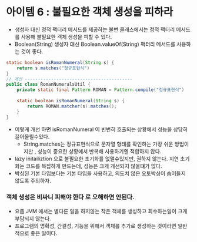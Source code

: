 # 아이템 6 : 불필요한 객체 생성을 피하라

- 생성자 대신 정적 팩터리 메서드를 제공하는 불변 클래스에서는 정적 팩터리 메서드를 사용해 불필요한 객체 생성을 피할 수 있다.
- Boolean(String) 생성자 대신 Boolean.valueOf(String) 팩터리 메서드를 사용하는 것이 좋다.

```java
static boolean isRomanNumeral(String s) {
	return s.matches("정규표현식")
}
// 개선 -----------------------------------------
public class RomanNumeralsUtil {
	private static final Pattern ROMAN = Pattern.compile("정규표현식")
	
	static boolean isRomanNumeral(String s) {
		return ROMAN.matcher(s).matches();
	}
}

```

- 이렇게 개선 하면 isRomanNumeral 이 빈번히 호출되는 상황에서 성능을 상당히 끌어올릴수있다.
    - String.matches는 정규표현식으로 문자열 형태를 확인하는 가장 쉬운 방법이지만 , 성능이 중요한 상황에서 반복해 사용하기엔 적합하지 않다.
- lazy initailiztion 으로 불필요한 초기화를 없앨수있지만, 권하지 않는다. 지연 초기화는 코드를 복잡하게 만드는데, 성능은 크게 개선되지 않을떄가 많다.
- 박싱된 기본 타입보다는 기본 타입을 사용하고, 의도치 않은 오토박싱이 숨어들지 않도록 주의하자.

### 객체 생성은 비싸니 피해야 한다 로 오해하면 안된다.

- 요즘 JVM 에서는 별다른 일을 하지않는 작은 객체를 생성하고 회수하는일이 크게 부담되지 않는다.
- 프로그램의 명확성, 간결성, 기능을 위해서 객체를 추가로 생성하는 것이라면 일반적으로 좋은 일이다.